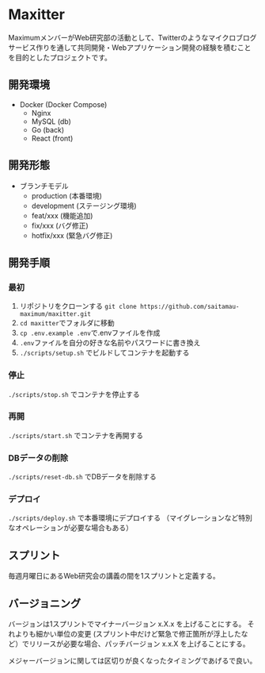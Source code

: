 # Maxitter

MaximumメンバーがWeb研究部の活動として、Twitterのようなマイクロブログサービス作りを通して共同開発・Webアプリケーション開発の経験を積むことを目的としたプロジェクトです。

## 開発環境

- Docker (Docker Compose)
  - Nginx
  - MySQL (db)
  - Go (back)
  - React (front)

## 開発形態

- ブランチモデル
  - production (本番環境)
  - development (ステージング環境)
  - feat/xxx (機能追加)
  - fix/xxx (バグ修正)
  - hotfix/xxx (緊急バグ修正)

## 開発手順

### 最初

1. リポジトリをクローンする `git clone https://github.com/saitamau-maximum/maxitter.git`
2. `cd maxitter`でフォルダに移動
3. `cp .env.example .env`で.envファイルを作成
4. `.env`ファイルを自分の好きな名前やパスワードに書き換え
5. `./scripts/setup.sh` でビルドしてコンテナを起動する

### 停止

`./scripts/stop.sh` でコンテナを停止する

### 再開

`./scripts/start.sh` でコンテナを再開する

### DBデータの削除

`./scripts/reset-db.sh` でDBデータを削除する

### デプロイ

`./scripts/deploy.sh` で本番環境にデプロイする
（マイグレーションなど特別なオペレーションが必要な場合もある）

## スプリント

毎週月曜日にあるWeb研究会の講義の間を1スプリントと定義する。

## バージョニング

バージョンは1スプリントでマイナーバージョン x.X.x を上げることにする。
それよりも細かい単位の変更 (スプリント中だけど緊急で修正箇所が浮上したなど）でリリースが必要な場合、パッチバージョン x.x.X を上げることにする。

メジャーバージョンに関しては区切りが良くなったタイミングであげるで良い。

